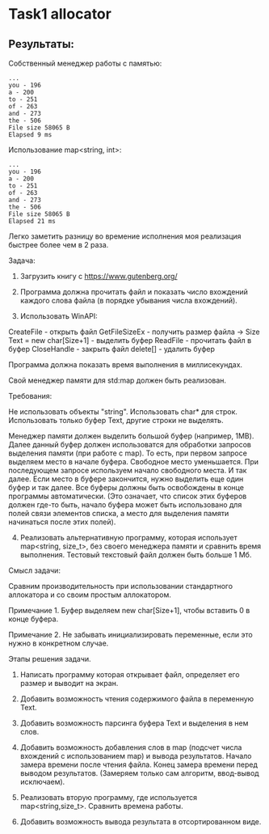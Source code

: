 # Task1 allocator

## Результаты:
Собственный менеджер работы с памятью:

    ...
    you - 196
    a - 200
    to - 251
    of - 263
    and - 273
    the - 506
    File size 58065 B
    Elapsed 9 ms

Использование map<string, int>:
    
    ...
    you - 196
    a - 200
    to - 251
    of - 263
    and - 273
    the - 506
    File size 58065 B
    Elapsed 21 ms
Легко заметить разницу во времение исполнения
моя реализация быстрее более чем в 2 раза.

Задача:

1) Загрузить книгу с https://www.gutenberg.org/

2) Программа должна прочитать файл и показать число вхождений каждого слова файла (в порядке убывания числа вхождений).

3) Использовать WinAPI:

CreateFile - открыть файл
GetFileSizeEx - получить размер файла -> Size
Text = new char[Size+1] - выделить буфер
ReadFile - прочитать файл в буфер
CloseHandle - закрыть файл
delete[] - удалить буфер

Программа должна показать время выполнения в миллисекундах.

Свой менеджер памяти для std:map должен быть реализован.

Требования:

Не использовать объекты "string".
Использовать char* для строк.
Использовать только буфер Text, другие строки не выделять.

Менеджер памяти должен выделить большой буфер (например, 1MB).
Далее данный буфер должен использоватся для обработки запросов выделения памяти (при работе с map).
То есть, при первом запросе выделяем место в начале буфера. 
Свободное место уменьшается.
При последующем запросе используем начало свободного места.
И так далее.
Если место в буфере закончится, нужно выделить еще один буфер и так далее.
Все буферы должны быть освобождены в конце программы автоматически.
(Это означает, что список этих буферов должен где-то быть, начало буфера может быть использовано для полей связи элементов списка, а место
для выделения памяти начинаться после этих полей).

4) Реализовать альтернативную программу, которая использует map<string, size_t>, без своего менеджера памяти
и сравнить время выполнения. Тестовый текстовый файл должен быть больше 1 Мб.

Смысл задачи:

Сравним производительность при использовании стандартного аллокатора и со своим простым аллокатором.

Примечание 1.
Буфер выделяем new char[Size+1], чтобы вставить 0 в конце буфера.

Примечание 2.
Не забывать инициализировать переменные, если это нужно в конкретном случае.

Этапы решения задачи.

1) Написать программу которая открывает файл, определяет его размер и выводит на экран.

2) Добавить возможность чтения содержимого файла в переменную Text.

3) Добавить возможность парсинга буфера Text и выделения в нем слов.

4) Добавить возможность добавления слов в map (подсчет числа вхождений с использованием map) и вывода результатов.
Начало замера времени после чтения файла.
Конец замера времени перед выводом результатов.
(Замеряем только сам алгоритм, ввод-вывод исключаем).

5) Реализовать вторую программу, где используется map<string,size_t>.
Сравнить времена работы.

6) Добавить возможность вывода результата в отсортированном виде.